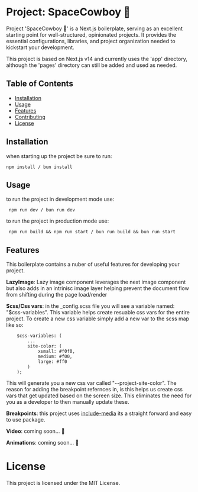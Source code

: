 # Project: SpaceCowboy 🤠

Project 'SpaceCowboy 🤠' is a Next.js boilerplate, serving as an excellent starting point for well-structured, opinionated projects. It provides the essential configurations, libraries, and project organization needed to kickstart your development.

This project is based on Next.js v14 and currently uses the 'app' directory, although the 'pages' directory can still be added and used as needed.

## Table of Contents
- [Installation](#installation)
- [Usage](#usage)
- [Features](#features)
- [Contributing](#contributing)
- [License](#license)

##  Installation
when starting up the project be sure to run:
```
npm install / bun install
```

## Usage
to run the project in development mode use:
```
 npm run dev / bun run dev
```
to run the project in production mode use:
```
 npm run build && npm run start / bun run build && bun run start
```

## Features
This boilerplate contains a nuber of useful features for developing your project.

**LazyImage**: Lazy image component leverages the next image component but also adds in an intrinisc image layer helping prevent the document flow from shifting during the page load/render

**Scss/Css vars**: in the _config.scss file you will see a variable named: "$css-variables". This variable helps create resuable css vars for the entire project.
To create a new css variable simply add a new var to the scss map like so:
```
	$css-variables: (
		...
		site-color: (
			xsmall: #f0f0,
			medium: #f00,
			large: #ff0
		)
	);
```
This will generate you a new css var called "--project-site-color". The reason for adding the breakpoint refernces in, is this helps us create css vars that get updated based on the screen size. This eliminates the need for you as a developer to then manually update these.

**Breakpoints**: this project uses [include-media](https://eduardoboucas.github.io/include-media/) its a straight forward and easy to use package.

**Video**: coming soon... 🔨

**Animations**: coming soon... 🔨

# License
This project is licensed under the MIT License.